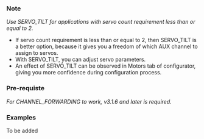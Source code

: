 ### Note
*Use SERVO_TILT for applications with servo count requirement less than or equal to 2.*

- If servo count requirement is less than or equal to 2, then SERVO_TILT is a better option, because it gives you a freedom of which AUX channel to assign to servos.
- With SERVO_TILT, you can adjust servo parameters.
- An effect of SERVO_TILT can be observed in Motors tab of configurator, giving you more confidence during configuration process.

### Pre-requiste

*For CHANNEL_FORWARDING to work, v3.1.6 and later is required.*

### Examples

To be added
